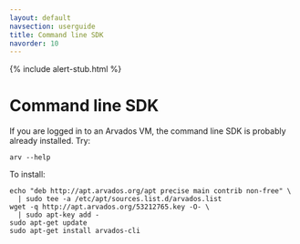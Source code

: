 ```yaml
---
layout: default
navsection: userguide
title: Command line SDK
navorder: 10
---
```


{% include alert-stub.html %}

# Command line SDK

If you are logged in to an Arvados VM, the command line SDK is
probably already installed. Try:

    arv --help

To install:

    echo "deb http://apt.arvados.org/apt precise main contrib non-free" \
      | sudo tee -a /etc/apt/sources.list.d/arvados.list
    wget -q http://apt.arvados.org/53212765.key -O- \
      | sudo apt-key add -
    sudo apt-get update
    sudo apt-get install arvados-cli
